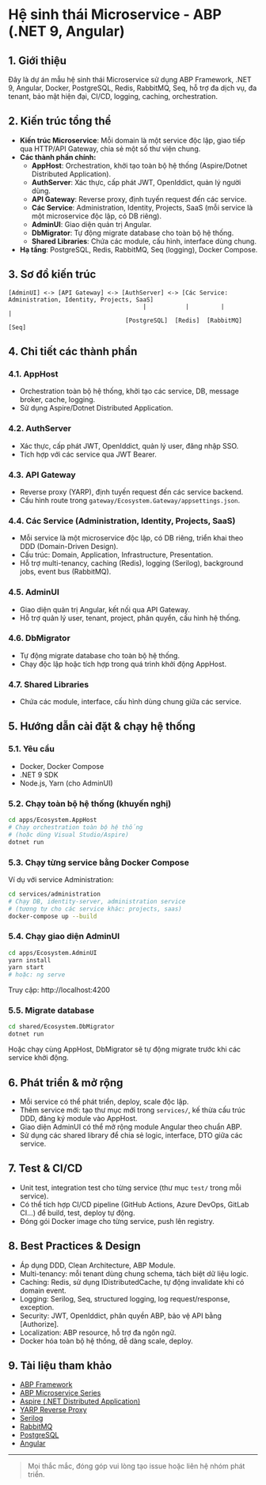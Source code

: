 # Hệ sinh thái Microservice - ABP (.NET 9, Angular)

## 1. Giới thiệu

Đây là dự án mẫu hệ sinh thái Microservice sử dụng ABP Framework, .NET 9, Angular, Docker, PostgreSQL, Redis, RabbitMQ, Seq, hỗ trợ đa dịch vụ, đa tenant, bảo mật hiện đại, CI/CD, logging, caching, orchestration.

## 2. Kiến trúc tổng thể

- **Kiến trúc Microservice**: Mỗi domain là một service độc lập, giao tiếp qua HTTP/API Gateway, chia sẻ một số thư viện chung.
- **Các thành phần chính:**
  - **AppHost**: Orchestration, khởi tạo toàn bộ hệ thống (Aspire/Dotnet Distributed Application).
  - **AuthServer**: Xác thực, cấp phát JWT, OpenIddict, quản lý người dùng.
  - **API Gateway**: Reverse proxy, định tuyến request đến các service.
  - **Các Service**: Administration, Identity, Projects, SaaS (mỗi service là một microservice độc lập, có DB riêng).
  - **AdminUI**: Giao diện quản trị Angular.
  - **DbMigrator**: Tự động migrate database cho toàn bộ hệ thống.
  - **Shared Libraries**: Chứa các module, cấu hình, interface dùng chung.
- **Hạ tầng**: PostgreSQL, Redis, RabbitMQ, Seq (logging), Docker Compose.

## 3. Sơ đồ kiến trúc

```
[AdminUI] <-> [API Gateway] <-> [AuthServer] <-> [Các Service: Administration, Identity, Projects, SaaS]
                                      |           |         |         |
                                 [PostgreSQL]  [Redis]  [RabbitMQ] [Seq]
```

## 4. Chi tiết các thành phần

### 4.1. AppHost
- Orchestration toàn bộ hệ thống, khởi tạo các service, DB, message broker, cache, logging.
- Sử dụng Aspire/Dotnet Distributed Application.

### 4.2. AuthServer
- Xác thực, cấp phát JWT, OpenIddict, quản lý user, đăng nhập SSO.
- Tích hợp với các service qua JWT Bearer.

### 4.3. API Gateway
- Reverse proxy (YARP), định tuyến request đến các service backend.
- Cấu hình route trong `gateway/Ecosystem.Gateway/appsettings.json`.

### 4.4. Các Service (Administration, Identity, Projects, SaaS)
- Mỗi service là một microservice độc lập, có DB riêng, triển khai theo DDD (Domain-Driven Design).
- Cấu trúc: Domain, Application, Infrastructure, Presentation.
- Hỗ trợ multi-tenancy, caching (Redis), logging (Serilog), background jobs, event bus (RabbitMQ).

### 4.5. AdminUI
- Giao diện quản trị Angular, kết nối qua API Gateway.
- Hỗ trợ quản lý user, tenant, project, phân quyền, cấu hình hệ thống.

### 4.6. DbMigrator
- Tự động migrate database cho toàn bộ hệ thống.
- Chạy độc lập hoặc tích hợp trong quá trình khởi động AppHost.

### 4.7. Shared Libraries
- Chứa các module, interface, cấu hình dùng chung giữa các service.

## 5. Hướng dẫn cài đặt & chạy hệ thống

### 5.1. Yêu cầu
- Docker, Docker Compose
- .NET 9 SDK
- Node.js, Yarn (cho AdminUI)

### 5.2. Chạy toàn bộ hệ thống (khuyến nghị)

```bash
cd apps/Ecosystem.AppHost
# Chạy orchestration toàn bộ hệ thống
# (hoặc dùng Visual Studio/Aspire)
dotnet run
```

### 5.3. Chạy từng service bằng Docker Compose

Ví dụ với service Administration:
```bash
cd services/administration
# Chạy DB, identity-server, administration service
# (tương tự cho các service khác: projects, saas)
docker-compose up --build
```

### 5.4. Chạy giao diện AdminUI

```bash
cd apps/Ecosystem.AdminUI
yarn install
yarn start
# hoặc: ng serve
```
Truy cập: http://localhost:4200

### 5.5. Migrate database

```bash
cd shared/Ecosystem.DbMigrator
dotnet run
```
Hoặc chạy cùng AppHost, DbMigrator sẽ tự động migrate trước khi các service khởi động.

## 6. Phát triển & mở rộng

- Mỗi service có thể phát triển, deploy, scale độc lập.
- Thêm service mới: tạo thư mục mới trong `services/`, kế thừa cấu trúc DDD, đăng ký module vào AppHost.
- Giao diện AdminUI có thể mở rộng module Angular theo chuẩn ABP.
- Sử dụng các shared library để chia sẻ logic, interface, DTO giữa các service.

## 7. Test & CI/CD

- Unit test, integration test cho từng service (thư mục `test/` trong mỗi service).
- Có thể tích hợp CI/CD pipeline (GitHub Actions, Azure DevOps, GitLab CI...) để build, test, deploy tự động.
- Đóng gói Docker image cho từng service, push lên registry.

## 8. Best Practices & Design

- Áp dụng DDD, Clean Architecture, ABP Module.
- Multi-tenancy: mỗi tenant dùng chung schema, tách biệt dữ liệu logic.
- Caching: Redis, sử dụng IDistributedCache, tự động invalidate khi có domain event.
- Logging: Serilog, Seq, structured logging, log request/response, exception.
- Security: JWT, OpenIddict, phân quyền ABP, bảo vệ API bằng [Authorize].
- Localization: ABP resource, hỗ trợ đa ngôn ngữ.
- Docker hóa toàn bộ hệ thống, dễ dàng scale, deploy.

## 9. Tài liệu tham khảo

- [ABP Framework](https://abp.io/)
- [ABP Microservice Series](https://blog.antosubash.com/posts/abp-microservice-series)
- [Aspire (.NET Distributed Application)](https://learn.microsoft.com/en-us/dotnet/aspire/overview/)
- [YARP Reverse Proxy](https://microsoft.github.io/reverse-proxy/)
- [Serilog](https://serilog.net/)
- [RabbitMQ](https://www.rabbitmq.com/)
- [PostgreSQL](https://www.postgresql.org/)
- [Angular](https://angular.io/)

---

> Mọi thắc mắc, đóng góp vui lòng tạo issue hoặc liên hệ nhóm phát triển.

 